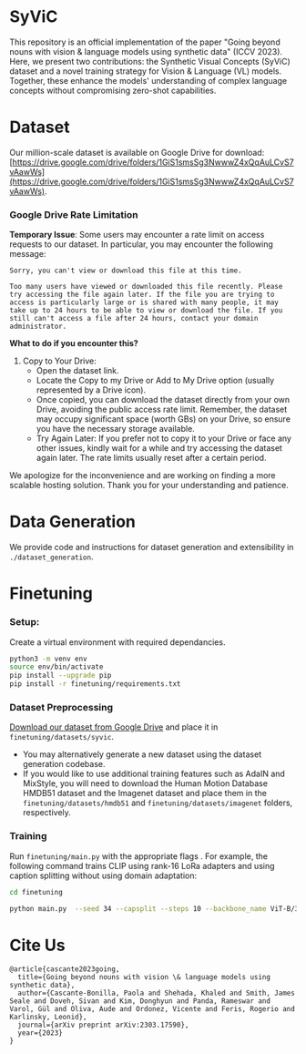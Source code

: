 # SyViC
This repository is an official implementation of the paper "Going beyond nouns with vision & language models using synthetic data" (ICCV 2023). Here, we present two contributions: the Synthetic Visual Concepts (SyViC) dataset and a novel training strategy for Vision & Language (VL) models. Together, these enhance the models' understanding of complex language concepts without compromising zero-shot capabilities. 

# Dataset
Our million-scale dataset is available on Google Drive for download: [https://drive.google.com/drive/folders/1GiS1smsSg3NwwwZ4xQqAuLCvS7vAawWs](https://drive.google.com/drive/folders/1GiS1smsSg3NwwwZ4xQqAuLCvS7vAawWs).

### Google Drive Rate Limitation
**Temporary Issue**: Some users may encounter a rate limit on access requests to our dataset. In particular, you may encounter the following message:

```
Sorry, you can't view or download this file at this time.

Too many users have viewed or downloaded this file recently. Please try accessing the file again later. If the file you are trying to access is particularly large or is shared with many people, it may take up to 24 hours to be able to view or download the file. If you still can't access a file after 24 hours, contact your domain administrator.
```

**What to do if you encounter this?**

1. Copy to Your Drive:
	* Open the dataset link.
	* Locate the Copy to my Drive or Add to My Drive option (usually represented by a Drive icon).
	* Once copied, you can download the dataset directly from your own Drive, avoiding the public access rate limit. Remember, the dataset may occupy significant space (worth GBs) on your Drive, so ensure you have the necessary storage available.
	* Try Again Later: If you prefer not to copy it to your Drive or face any other issues, kindly wait for a while and try accessing the dataset again later. The rate limits usually reset after a certain period.

We apologize for the inconvenience and are working on finding a more scalable hosting solution. Thank you for your understanding and patience.

# Data Generation
We provide code and instructions for dataset generation and extensibility in `./dataset_generation`.

# Finetuning
### **Setup**:
Create a virtual environment with required dependancies.
```bash
python3 -m venv env
source env/bin/activate
pip install --upgrade pip
pip install -r finetuning/requirements.txt
```

### Dataset Preprocessing
[Download our dataset from Google Drive](https://drive.google.com/drive/u/2/folders/1GiS1smsSg3NwwwZ4xQqAuLCvS7vAawWs) and place it in `finetuning/datasets/syvic`.
* You may alternatively generate a new dataset using the dataset generation codebase.
* If you would like to use additional training features such as AdaIN and MixStyle, you will need to download the Human Motion Database HMDB51 dataset and the Imagenet dataset and place them in the `finetuning/datasets/hmdb51` and `finetuning/datasets/imagenet` folders, respectively.


### Training
Run `finetuning/main.py` with the appropriate flags . For example, the following command trains CLIP using rank-16 LoRa adapters and using caption splitting without using domain adaptation:

```bash
cd finetuning

python main.py  --seed 34 --capsplit --steps 10 --backbone_name ViT-B/32 --folder_name results/synCLIP_lora_capsplit_/ViT-B32 --lr 0.0025 --weight_decay 0.2 --lora_r 16 --data_type material,size --heavy_aug --early_stop 6 --batch_size 256 --sample_fps 6
```

# Cite Us
	@article{cascante2023going,
	  title={Going beyond nouns with vision \& language models using synthetic data},
	  author={Cascante-Bonilla, Paola and Shehada, Khaled and Smith, James Seale and Doveh, Sivan and Kim, Donghyun and Panda, Rameswar and Varol, Gül and Oliva, Aude and Ordonez, Vicente and Feris, Rogerio and Karlinsky, Leonid},
	  journal={arXiv preprint arXiv:2303.17590},
	  year={2023}
	}

